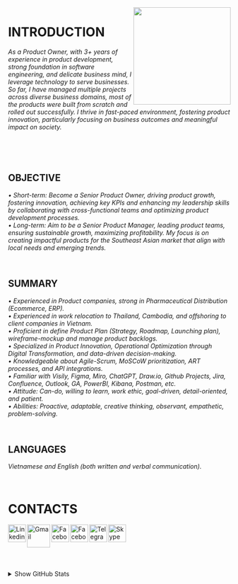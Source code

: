 <img width="220" src="https://tovinhkhang.netlify.app/images/contact.jpg" align="right" />

# INTRODUCTION

_As a Product Owner, with 3+ years of experience in product development, strong foundation in software engineering, and delicate business mind, I leverage technology to serve businesses. So far, I have managed multiple projects across diverse business domains, most of the products were built from scratch and rolled out successfully. I thrive in fast-paced environment, fostering product innovation, particularly focusing on business outcomes and meaningful impact on society._

<br />

<br />

<br />

## OBJECTIVE
_• Short-term: Become a Senior Product Owner, driving product growth, fostering innovation, achieving key KPIs and enhancing my leadership skills by collaborating with cross-functional teams and optimizing product development processes._
<br />
_• Long-term: Aim to be a Senior Product Manager, leading product teams, ensuring sustainable growth, maximizing profitability. My focus is on creating impactful products for the Southeast Asian market that align with local needs and emerging trends._
<br />

<br />

## SUMMARY
_• Experienced in Product companies, strong in Pharmaceutical Distribution (Ecommerce, ERP)._
<br />
_• Experienced in work relocation to Thailand, Cambodia, and offshoring to client companies in Vietnam._
<br />
_• Proficient in define Product Plan (Strategy, Roadmap, Launching plan), wireframe-mockup and manage product backlogs._
<br />
_• Specialized in Product Innovation, Operational Optimization through Digital Transformation, and data-driven decision-making._
<br />
_• Knowledgeable about Agile-Scrum, MoSCoW prioritization, ART processes, and API integrations._
<br />
_• Familiar with Visily, Figma, Miro, ChatGPT, Draw.io, Github Projects, Jira, Confluence, Outlook, GA, PowerBI, Kibana, Postman, etc._
<br />
_• Attitude: Can-do, willing to learn, work ethic, goal-driven, detail-oriented, and patient._
<br />
_• Abilities: Proactive, adaptable, creative thinking, observant, empathetic, problem-solving._
<br />


<br />

## LANGUAGES
_Vietnamese and English (both written and verbal communication)._
<br />

<br />

# CONTACTS
[<img align="left" alt="Linkedin" width="40px" src="https://upload.wikimedia.org/wikipedia/commons/c/ca/LinkedIn_logo_initials.png" />][linkedin]
[<img align="left" alt="Gmail" width="52px" src="https://upload.wikimedia.org/wikipedia/commons/thumb/7/7e/Gmail_icon_%282020%29.svg/512px-Gmail_icon_%282020%29.svg.png" />][gmail]
[<img align="left" alt="Facebook" width="40px" src="https://upload.wikimedia.org/wikipedia/commons/thumb/f/fb/Facebook_icon_2013.svg/768px-Facebook_icon_2013.svg.png" />][facebook]
[<img align="left" alt="Facebook" width="40px" src="https://upload.wikimedia.org/wikipedia/commons/thumb/a/a5/Instagram_icon.png/600px-Instagram_icon.png" />][instagram]
[<img align="left" alt="Telegram" width="40px" src="https://upload.wikimedia.org/wikipedia/commons/thumb/8/82/Telegram_logo.svg/240px-Telegram_logo.svg.png" />][telegram]
[<img align="left" alt="Skype" width="40px" src="https://upload.wikimedia.org/wikipedia/commons/e/ec/Skype-icon-new.png" />][skype]


<br /><br /><br />
---
<details>
  <summary>Show GitHub Stats</summary>
  <img align="left" alt="My Github Stats" src="https://github-readme-stats.vercel.app/api?username=ToVinhKhang&count_private=true&include_all_commits=true&theme=nightowl" />
</details>

[linkedin]: https://www.linkedin.com/in/tovinhkhang/
[gmail]: mailto:vinhkhang1969@gmail.com
[facebook]: https://www.facebook.com/ToVinhKhangTDTU/
[instagram]: https://www.instagram.com/vkent_/
[telegram]: https://t.me/khangkent/
[skype]: https://join.skype.com/invite/uUCMufxOQosm

<br />

<br />

